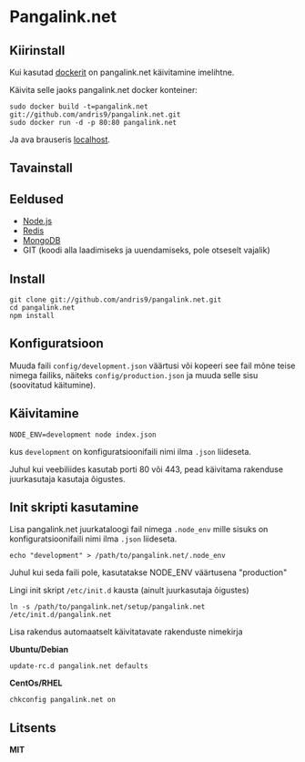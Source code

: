 # Pangalink.net

## Kiirinstall

Kui kasutad [dockerit](http://docker.io/) on pangalink.net käivitamine imelihtne.

Käivita selle jaoks pangalink.net docker konteiner:

    sudo docker build -t=pangalink.net git://github.com/andris9/pangalink.net.git
    sudo docker run -d -p 80:80 pangalink.net

Ja ava brauseris [localhost](http://localhost).

## Tavainstall

## Eeldused

  * [Node.js](http://nodejs.org/)
  * [Redis](http://redis.io/)
  * [MongoDB](http://www.mongodb.org/)
  * GIT (koodi alla laadimiseks ja uuendamiseks, pole otseselt vajalik)

## Install

    git clone git://github.com/andris9/pangalink.net.git
    cd pangalink.net
    npm install

## Konfiguratsioon

Muuda faili `config/development.json` väärtusi või kopeeri see fail mõne teise nimega failiks, näiteks `config/production.json` ja muuda selle sisu (soovitatud käitumine).

## Käivitamine

    NODE_ENV=development node index.json

kus `development` on konfiguratsioonifaili nimi ilma `.json` liideseta.

Juhul kui veebiliides kasutab porti 80 või 443, pead käivitama rakenduse juurkasutaja kasutaja õigustes.

## Init skripti kasutamine

Lisa pangalink.net juurkataloogi fail nimega `.node_env` mille sisuks on konfiguratsioonifaili nimi ilma `.json` liideseta.

    echo "development" > /path/to/pangalink.net/.node_env

Juhul kui seda faili pole, kasutatakse NODE_ENV väärtusena "production"

Lingi init skript `/etc/init.d` kausta (ainult juurkasutaja õigustes)

    ln -s /path/to/pangalink.net/setup/pangalink.net /etc/init.d/pangalink.net

Lisa rakendus automaatselt käivitatavate rakenduste nimekirja

**Ubuntu/Debian**

    update-rc.d pangalink.net defaults

**CentOs/RHEL**

    chkconfig pangalink.net on

## Litsents

**MIT**
